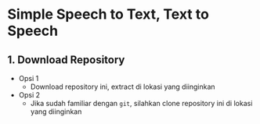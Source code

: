 # Simple Speech to Text, Text to Speech

## 1. Download Repository
- Opsi 1
  - Download repository ini, extract di lokasi yang diinginkan
- Opsi 2
  - Jika sudah familiar dengan `git`, silahkan clone repository ini di lokasi yang diinginkan


